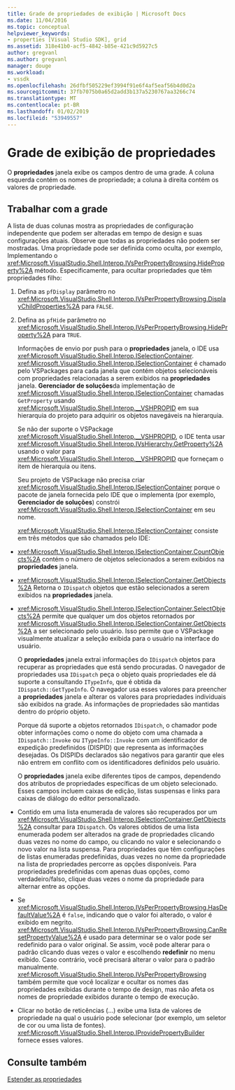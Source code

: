 ```yaml
---
title: Grade de propriedades de exibição | Microsoft Docs
ms.date: 11/04/2016
ms.topic: conceptual
helpviewer_keywords:
- properties [Visual Studio SDK], grid
ms.assetid: 318e41b0-acf5-4842-b85e-421c9d5927c5
author: gregvanl
ms.author: gregvanl
manager: douge
ms.workload:
- vssdk
ms.openlocfilehash: 26dfbf505229ef3994f91e6f4af5eaf56b4d0d2a
ms.sourcegitcommit: 37fb7075b0a65d2add3b137a5230767aa3266c74
ms.translationtype: MT
ms.contentlocale: pt-BR
ms.lasthandoff: 01/02/2019
ms.locfileid: "53949557"
---
```

# <a name="properties-display-grid"></a>Grade de exibição de propriedades
O **propriedades** janela exibe os campos dentro de uma grade. A coluna esquerda contém os nomes de propriedade; a coluna à direita contém os valores de propriedade.  
  
## <a name="working-with-the-grid"></a>Trabalhar com a grade  
 A lista de duas colunas mostra as propriedades de configuração independente que podem ser alteradas em tempo de design e suas configurações atuais. Observe que todas as propriedades não podem ser mostradas. Uma propriedade pode ser definida como oculta, por exemplo, Implementando o <xref:Microsoft.VisualStudio.Shell.Interop.IVsPerPropertyBrowsing.HideProperty%2A> método. Especificamente, para ocultar propriedades que têm propriedades filho:  
  
1. Defina as `pfDisplay` parâmetro no <xref:Microsoft.VisualStudio.Shell.Interop.IVsPerPropertyBrowsing.DisplayChildProperties%2A> para `FALSE`.  
  
2. Defina as `pfHide` parâmetro no <xref:Microsoft.VisualStudio.Shell.Interop.IVsPerPropertyBrowsing.HideProperty%2A> para `TRUE`.  
  
   Informações de envio por push para o **propriedades** janela, o IDE usa <xref:Microsoft.VisualStudio.Shell.Interop.ISelectionContainer>. <xref:Microsoft.VisualStudio.Shell.Interop.ISelectionContainer> é chamado pelo VSPackages para cada janela que contém objetos selecionáveis com propriedades relacionadas a serem exibidos na **propriedades** janela. **Gerenciador de soluções**da implementação de <xref:Microsoft.VisualStudio.Shell.Interop.ISelectionContainer> chamadas `GetProperty` usando <xref:Microsoft.VisualStudio.Shell.Interop.__VSHPROPID> em sua hierarquia do projeto para adquirir os objetos navegáveis na hierarquia.  
  
   Se não der suporte o VSPackage <xref:Microsoft.VisualStudio.Shell.Interop.__VSHPROPID>, o IDE tenta usar <xref:Microsoft.VisualStudio.Shell.Interop.IVsHierarchy.GetProperty%2A> usando o valor para <xref:Microsoft.VisualStudio.Shell.Interop.__VSHPROPID> que forneçam o item de hierarquia ou itens.  
  
   Seu projeto de VSPackage não precisa criar <xref:Microsoft.VisualStudio.Shell.Interop.ISelectionContainer> porque o pacote de janela fornecida pelo IDE que o implementa (por exemplo, **Gerenciador de soluções**) constrói <xref:Microsoft.VisualStudio.Shell.Interop.ISelectionContainer> em seu nome.  
  
   <xref:Microsoft.VisualStudio.Shell.Interop.ISelectionContainer> consiste em três métodos que são chamados pelo IDE:  
  
- <xref:Microsoft.VisualStudio.Shell.Interop.ISelectionContainer.CountObjects%2A> contém o número de objetos selecionados a serem exibidos na **propriedades** janela.  
  
- <xref:Microsoft.VisualStudio.Shell.Interop.ISelectionContainer.GetObjects%2A> Retorna o `IDispatch` objetos que estão selecionados a serem exibidos na **propriedades** janela.  
  
- <xref:Microsoft.VisualStudio.Shell.Interop.ISelectionContainer.SelectObjects%2A> permite que qualquer um dos objetos retornados por <xref:Microsoft.VisualStudio.Shell.Interop.ISelectionContainer.GetObjects%2A> a ser selecionado pelo usuário. Isso permite que o VSPackage visualmente atualizar a seleção exibida para o usuário na interface do usuário.  
  
  O **propriedades** janela extrai informações do `IDispatch` objetos para recuperar as propriedades que está sendo procuradas. O navegador de propriedades usa `IDispatch` peça o objeto quais propriedades ele dá suporte a consultando `ITypeInfo`, que é obtida da `IDispatch::GetTypeInfo`. O navegador usa esses valores para preencher a **propriedades** janela e alterar os valores para propriedades individuais são exibidos na grade. As informações de propriedades são mantidas dentro do próprio objeto.  
  
  Porque dá suporte a objetos retornados `IDispatch`, o chamador pode obter informações como o nome do objeto com uma chamada a `IDispatch::Invoke` ou `ITypeInfo::Invoke` com um identificador de expedição predefinidos (DISPID) que representa as informações desejadas. Os DISPIDs declarados são negativos para garantir que eles não entrem em conflito com os identificadores definidos pelo usuário.  
  
  O **propriedades** janela exibe diferentes tipos de campos, dependendo dos atributos de propriedades específicas de um objeto selecionado. Esses campos incluem caixas de edição, listas suspensas e links para caixas de diálogo do editor personalizado.  
  
- Contido em uma lista enumerada de valores são recuperados por um <xref:Microsoft.VisualStudio.Shell.Interop.ISelectionContainer.GetObjects%2A> consultar para `IDispatch`. Os valores obtidos de uma lista enumerada podem ser alterados na grade de propriedades clicando duas vezes no nome do campo, ou clicando no valor e selecionando o novo valor na lista suspensa. Para propriedades que têm configurações de listas enumeradas predefinidas, duas vezes no nome da propriedade na lista de propriedades percorre as opções disponíveis. Para propriedades predefinidas com apenas duas opções, como verdadeiro/falso, clique duas vezes o nome da propriedade para alternar entre as opções.  
  
- Se <xref:Microsoft.VisualStudio.Shell.Interop.IVsPerPropertyBrowsing.HasDefaultValue%2A> é `false`, indicando que o valor foi alterado, o valor é exibido em negrito. <xref:Microsoft.VisualStudio.Shell.Interop.IVsPerPropertyBrowsing.CanResetPropertyValue%2A> é usado para determinar se o valor pode ser redefinido para o valor original. Se assim, você pode alterar para o padrão clicando duas vezes o valor e escolhendo **redefinir** no menu exibido. Caso contrário, você precisará alterar o valor para o padrão manualmente. <xref:Microsoft.VisualStudio.Shell.Interop.IVsPerPropertyBrowsing> também permite que você localizar e ocultar os nomes das propriedades exibidas durante o tempo de design, mas não afeta os nomes de propriedade exibidos durante o tempo de execução.  
  
- Clicar no botão de reticências (...) exibe uma lista de valores de propriedade na qual o usuário pode selecionar (por exemplo, um seletor de cor ou uma lista de fontes). <xref:Microsoft.VisualStudio.Shell.Interop.IProvidePropertyBuilder> fornece esses valores.  
  
## <a name="see-also"></a>Consulte também  
 [Estender as propriedades](../../extensibility/internals/extending-properties.md)